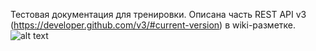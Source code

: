 Тестовая документация для тренировки. Описана часть REST API v3 (https://developer.github.com/v3/#current-version) в wiki-разметке.
![alt text](https://vi.ill.in.ua/m/625x469/1344895.jpg)
